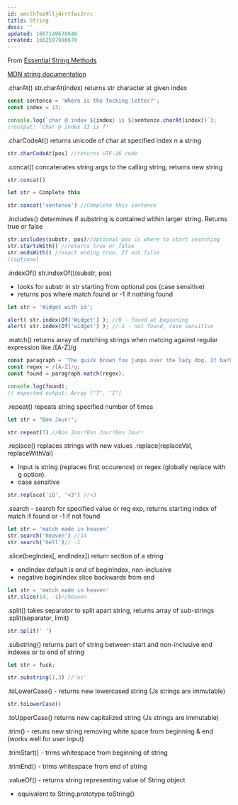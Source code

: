 ```yaml
---
id: omclh7oa9llj4rrtfwc2rrc
title: String
desc: ''
updated: 1667149678648
created: 1662597980670
---
```

From [Essential String Methods](https://levelup.gitconnected.com/essential-javascript-string-methods-f1841dad1961)

[MDN string documentation](https://developer.mozilla.org/en-US/docs/Web/JavaScript/Reference/Global_Objects/String)

.charAt() 
str.charAt(index) returns str character at given index

```js
const sentence = 'Where is the focking letter?';
const index = 13;

console.log(`char @ index ${index} is ${sentence.charAt(index)}`);
//output: 'char @ index 13 is f'
```

.charCodeAt() returns unicode of char at specified index n a string
```js
str.charCodeAt(pos) //returns UTF-16 code
```

.concat() concatenates string args to the calling string, returns new string
```js
str.concat()

let str = Complete this

str.concat('sentence') //Complete this sentence
```

.includes() determines if substring is contained within larger string. Returns true or false
```js
str.includes(substr, pos)//optional pos is where to start searching
str.startsWith() //returns true or false
str.endsWith() //exact ending true. If not false
//optional 
```

.indexOf()
str.indexOf()(substr, pos) 
- looks for substr in str starting from optional pos (case sensitive)
- returns pos where match found or -1 if nothing found
```js
let str = 'Widget with id';

alert( str.index(Of('Widget') ); //0 - found at beginning
alert( str.index(Of('widget') ); //-1 - not found, case sensitive
```

.match() returns array of matching strings when matcing against regular expression like /[A-Z]/g
```js
const paragraph = 'The quick brown fox jumps over the lazy dog. It barked.';
const regex = /[A-Z]/g;
const found = paragraph.match(regex);

console.log(found);
// expected output: Array ["T", "I"]
```

.repeat() repeats string specified number of times
```js
let str = "Bon Jour!";

str.repeat(3) //Bon Jour!Bon Jour!Bon Jour!
```

.replace() replaces strings with new values
.replace(replaceVal, replaceWithVal)
- Input is string (replaces first occurence) or regex  (globally replace with g option).
- case sensitive 
```js
str.replace('iO', '<3') //<3
```

.search - search for specified value or reg exp, returns starting index of match if found or -1 if not found
```js
let str = 'match made in heaven'
str.search('heaven') //14
str.search('hell')// -1
```

.slice(begIndex[, endIndex]) return section of a string
- endIndex default is end of beginIndex, non-inclusive
- negative beginIndex slice backwards from end
```js
let str = 'match made in heaven'
str.slice(14, -1)//heaven
```

.split() takes separator to split apart string, returns array of sub-strings
.split(separator, limit)
```js
str.split(' ')
```

.substring() returns part of string between start and non-inclusive end indexes or to end of string
```js
let str = fuck;

str.substring(1,3) //'uc'
```

.toLowerCase() - returns new lowercased string (Js strings are immutable)
```js
str.toLowerCase()
```

.toUpperCase() returns new capitalized string (Js strings are immutable)


.trim() - retuns new string removing white space from beginning & end (works well for user input)

.trimStart() - trims whitespace from beginning of string

.trimEnd() - trims whitespace from end of string

.valueOf() - returns string representing value of String object 
- equivalent to String.prototype.toString()